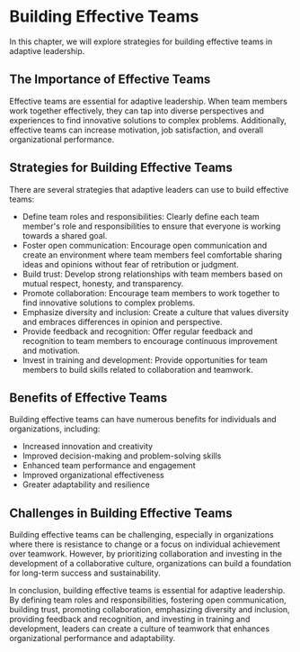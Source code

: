 # Building Effective Teams

In this chapter, we will explore strategies for building effective teams in adaptive leadership.

The Importance of Effective Teams
---------------------------------

Effective teams are essential for adaptive leadership. When team members work together effectively, they can tap into diverse perspectives and experiences to find innovative solutions to complex problems. Additionally, effective teams can increase motivation, job satisfaction, and overall organizational performance.

Strategies for Building Effective Teams
---------------------------------------

There are several strategies that adaptive leaders can use to build effective teams:

* Define team roles and responsibilities: Clearly define each team member's role and responsibilities to ensure that everyone is working towards a shared goal.
* Foster open communication: Encourage open communication and create an environment where team members feel comfortable sharing ideas and opinions without fear of retribution or judgment.
* Build trust: Develop strong relationships with team members based on mutual respect, honesty, and transparency.
* Promote collaboration: Encourage team members to work together to find innovative solutions to complex problems.
* Emphasize diversity and inclusion: Create a culture that values diversity and embraces differences in opinion and perspective.
* Provide feedback and recognition: Offer regular feedback and recognition to team members to encourage continuous improvement and motivation.
* Invest in training and development: Provide opportunities for team members to build skills related to collaboration and teamwork.

Benefits of Effective Teams
---------------------------

Building effective teams can have numerous benefits for individuals and organizations, including:

* Increased innovation and creativity
* Improved decision-making and problem-solving skills
* Enhanced team performance and engagement
* Improved organizational effectiveness
* Greater adaptability and resilience

Challenges in Building Effective Teams
--------------------------------------

Building effective teams can be challenging, especially in organizations where there is resistance to change or a focus on individual achievement over teamwork. However, by prioritizing collaboration and investing in the development of a collaborative culture, organizations can build a foundation for long-term success and sustainability.

In conclusion, building effective teams is essential for adaptive leadership. By defining team roles and responsibilities, fostering open communication, building trust, promoting collaboration, emphasizing diversity and inclusion, providing feedback and recognition, and investing in training and development, leaders can create a culture of teamwork that enhances organizational performance and adaptability.
